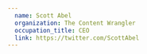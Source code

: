 ```yaml
---
  name: Scott Abel
  organization: The Content Wrangler
  occupation_title: CEO
  link: https://twitter.com/ScottAbel
---
```


